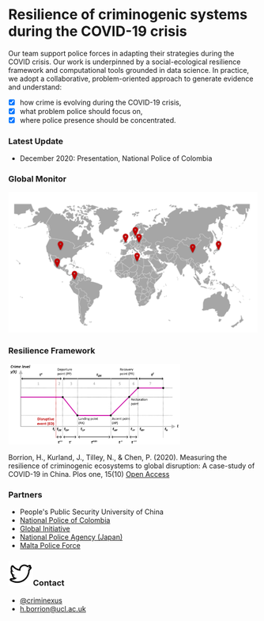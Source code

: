 # Resilience of criminogenic systems during the COVID-19 crisis

Our team support police forces in adapting their strategies during the COVID crisis. Our work is underpinned by a social-ecological resilience framework and computational tools grounded in data science. In practice, we adopt a collaborative, problem-oriented approach to generate evidence and understand:
- [x] how crime is evolving during the COVID-19 crisis,
- [x] what problem police should focus on,
- [x] where police presence should be concentrated.

### Latest Update

- December 2020: Presentation, National Police of Colombia
 

### Global Monitor

![Image](./projects.png)

### Resilience Framework
<img src="./Resilience.png" width="348">

Borrion, H., Kurland, J., Tilley, N., & Chen, P. (2020). Measuring the resilience of criminogenic ecosystems to global disruption: A case-study of COVID-19 in China. Plos one, 15(10) [Open Access](https://journals.plos.org/plosone/article?id=10.1371/journal.pone.0240077)


### Partners

- People's Public Security University of China
- [National Police of Colombia](https://www.policia.gov.co/)
- [Global Initiative](https://globalinitiative.net/)
- [National Police Agency (Japan)](http://www.npa.go.jp)
- [Malta Police Force](https://pulizija.gov.mt/)


### <img src="./logo-twitter-png-47486.png" data-canonical-src="https://twitter.com/criminexus/" width="50" height="50" />Contact 
- [@criminexus](https://twitter.com/criminexus?lang=en)
- h.borrion@ucl.ac.uk
